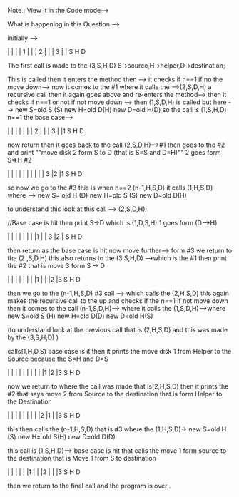   Note : View it in the Code mode-->
 
  What is happening in this Question -->

  initially -->

  |      |     |
  | 1    |     |
  | 2    |     |
  | 3    |     |
  S      H     D


  The first call is made to the (3,S,H,D) S->source,H->helper,D->destination;

  This is called then it enters the method then -->
  it checks if n==1 if no the move down-->
  now it comes to the #1
  where it calls the -->(2,S,D,H) a recursive call then it again goes above and re-enters the method-->
  then it checks if n==1 or not if not move down -->
  then (1,S,D,H) is called but here -->
  new S=old S (S)
  new H=old D(H)
  new D=old H(D)
  so the call is (1,S,H,D) n==1 the base case-->

  |      |     |
  |      |     |
  | 2    |     |
  | 3    |     |1
  S      H     D

  now return then  it goes back to the call (2,S,D,H)-->#1
  then goes to the #2 and print ""move disk 2 form  S to D (that  is S=S and D=H)""  2 goes form S=>H #2


  |      |     |
  |      |     |
  |      |     |
  | 3    |2    |1
  S      H     D

  so now we go to the #3
  this is when n==2 (n-1,H,S,D)
  it calls (1,H,S,D) where -->
   new S= old H (D)
   new H=old S (S)
   new D=old D(H)

   to understand this look at this  call --> (2,S,D,H);

   //Base case is hit then print S->D which is (1,D,S,H) 1 goes form (D-->H)

  |      |     |
  |      |     |
  |      |1    |
  | 3    |2    |
  S      H     D

  then return as the base case is hit now move further--> form #3
  we return to the (2 ,S,D,H) this also returns to the (3,S,H,D) -->which is the #1
  then print the #2 that is move 3 form S -> D


  |      |     |
  |      |     |
  |      |1    |
  |      |2    |3
  S      H     D


  then we go to the (n-1,H,S,D) #3 call -->
  which calls the (2,H,S,D) this again makes the recursive call to the up and checks if the n==1 if not move down
  then it comes to the call (n-1,S,D,H)-->
  where it calls the (1,S,D,H)-->where
  new S=old S (H)
  new H=old D(D)
  new D=old H(S)

  (to understand look at the previous call that is (2,H,S,D) and this was made by the (3,S,H,D) )

  calls(1,H,D,S)
  base case is it then it prints the move disk 1 from Helper to the Source  because the S=H and D=S

  |      |     |
  |      |     |
  |      |     |
  |1     |2    |3
  S      H     D

  now we return to where the call was made that is(2,H,S,D) then it prints the #2
  that says move 2 from Source to the destination that is form Helper to the Destination

  |      |     |
  |      |     |
  |      |     |2
  |1     |     |3
  S      H     D

  this then calls the (n-1,H,S,D) that is #3
  where the (1,H,S,D)->
  new S=old H (S)
  new H= old S(H)
  new D=old D(D)

  this call is (1,S,H,D)-->
  base case is hit that calls the move 1 form source to the destination that is Move 1 from S to destination

  |      |     |
  |      |     |1
  |      |     |2
  |      |     |3
  S      H     D

  then we return to the final call and the program is over .
      
